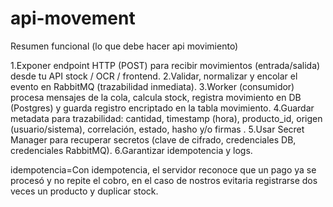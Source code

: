 # api-movement
Resumen funcional (lo que debe hacer api movimiento)

1.Exponer endpoint HTTP (POST) para recibir movimientos (entrada/salida) desde tu API stock / OCR / frontend.
2.Validar, normalizar y encolar el evento en RabbitMQ (trazabilidad inmediata).
3.Worker (consumidor) procesa mensajes de la cola, calcula stock, registra movimiento en DB (Postgres) y guarda registro encriptado en la tabla movimiento.
4.Guardar metadata para trazabilidad: cantidad, timestamp (hora), producto_id, origen (usuario/sistema), correlación, estado, hasho y/o firmas .
5.Usar Secret Manager para recuperar secretos (clave de cifrado, credenciales DB, credenciales RabbitMQ).
6.Garantizar idempotencia y logs.

idempotencia=Con idempotencia, el servidor reconoce que un pago ya se procesó y no repite el cobro, en el caso de nostros evitaria  registrarse dos veces un producto y duplicar stock.